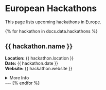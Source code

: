 # European Hackathons

This page lists upcoming hackathons in Europe.

{% for hackathon in docs.data.hackathons %}
## {{ hackathon.name }}

**Location:** {{ hackathon.location }}  
**Date:** {{ hackathon.date }}  
**Website:** {{ hackathon.website }}
<details>
<summary>More Info</summary>

- **Description:** {{ hackathon.description }}
- **Topics:** {{ hackathon.topics }}
- **Prizes:** {{ hackathon.prizes }}

</details>
---
{% endfor %}
